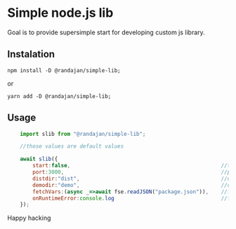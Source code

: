 # Simple node.js lib

Goal is to provide supersimple start for developing custom js library.

## Instalation

```console
npm install -D @randajan/simple-lib;
```

or

```console
yarn add -D @randajan/simple-lib;
```

## Usage

```javascript
    import slib from "@randajan/simple-lib";

    //those values are default values

    await slib({
        start:false,                                                //true = start dev server; false = generate minify build;
        port:3000,                                                  //port of dev server
        distdir:"dist",                                             //directory of build
        demodir:"demo",                                             //directory of demo
        fetchVars:(async _=>await fse.readJSON("package.json")),    //function returning pairs of variables which were injected to demo/build/index.html
        onRuntimeError:console.log                                  //function that handle dev server runtime errors
    });

```

Happy hacking